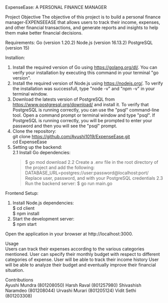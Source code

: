 ExpenseEase: A PERSONAL FINANCE MANAGER

Project Objective
The objective of this project is to build a personal finance manager-EXPENSEEASE that allows users to track their income, expenses, and other financial transactions, and generate reports and insights to help them make better financial decisions.

Requirements:
Go (version 1.20.2)
Node.js (version 16.13.2)
PostgreSQL (version 15)

Installion:

1. Install the required version of Go using https://golang.org/dl/. You can verify your installation by executing this command in your terminal "go version".
2. Install the required version of Node.js using https://nodejs.org/. To verify the installation was successfull, type "node -v" and "npm -v" in your terminal window.
3. Download the latests version of PostgreSQL from https://www.postgresql.org/download/ and install it. To verify that PostgreSQL is running correctly, you can use the "psql" command-line tool. Open a command prompt or terminal window and type "psql". If PostgreSQL is running correctly, you will be prompted to enter your password and then you will see the "psql" prompt.
4. Clone the repository: <br />
   git clone https://github.com/Ayushi1019/ExpenseEase.git <br />
   cd ExpenseEase <br />
5. Setting up the backend: <br />
   2.1 Install Go dependencies:
   > $ go mod download
   > 2.2 Create a .env file in the root directory of the project and add the following:
   > DATABASE_URL=postgres://user:password@localhost:port/<database-name>
   > Replace user, password, and <database-name> with your PostgreSQL credentials
   > 2.3 Run the backend server:
   > $ go run main.go

Frontend Setup: <br />

1. Install Node.js dependencies: <br />
   $ cd client <br />
   $ npm install <br />
2. Start the development server: <br />
   $ npm start <br />

Open the application in your browser at http://localhost:3000. <br />

Usage <br />
Users can track their expenses according to the various categories mentioned.
User can specify their monthly budget with respect to different categories of expense.
User will be able to track their income history
User will be able to analyze their budget and eventually improve their financial situation.

Contributions <br />
Ayushi Mundra (801208050)
Harsh Raval (801257980)
Shivashish Naramdeo (801208044)
Urvashi Murari (801205124)
Vidit Sethi (801203308)
